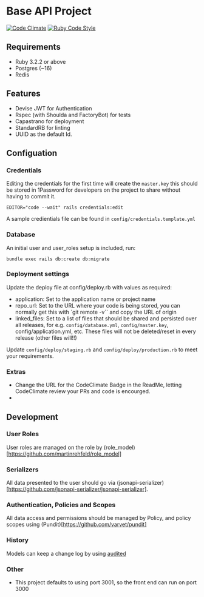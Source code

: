 # Base API Project

[![Code Climate](https://codeclimate.com/github/jamespearson/better-base-api.png)](https://codeclimate.com/github/jamespearson/better-base-api)
[![Ruby Code Style](https://img.shields.io/badge/code_style-standard-brightgreen.svg)](https://github.com/standardrb/standard)

## Requirements

- Ruby 3.2.2 or above
- Postgres (~16)
- Redis

## Features

- Devise JWT for Authentication
- Rspec (with Shoulda and FactoryBot) for tests
- Capastrano for deployment
- StandardRB for linting
- UUID as the default Id.

## Configuation

### Credentials

Editing the credentials for the first time will create the `master.key` this should be stored in 1Password for developers on the project to share without having to commit it.

`EDITOR="code --wait" rails credentials:edit`

A sample credientials file can be found in `config/credentials.template.yml`

### Database

An initial user and user_roles setup is included, run:

`bundle exec rails db:create db:migrate`

### Deployment settings

Update the deploy file at config/deploy.rb with values as required:

- application: Set to the application name or project name
- repo_url: Set to the URL where your code is being stored, you can normally get this with `git remote -v`` and copy the URL of origin
- linked_files: Set to a list of files that should be shared and persisted over all releases, for e.g. `config/database.yml`, `config/master.key`, config/application.yml, etc. These files will not be deleted/reset in every release (other files will!!)

Update `config/deploy/staging.rb` and `config/deploy/production.rb` to meet your requirements.

### Extras

- Change the URL for the CodeClimate Badge in the ReadMe, letting CodeClimate review your PRs and code is encourged.
-

## Development

### User Roles

User roles are managed on the role by (role_model)[https://github.com/martinrehfeld/role_model]

### Serializers

All data presented to the user should go via (jsonapi-serializer)[https://github.com/jsonapi-serializer/jsonapi-serializer].

### Authentication, Policies and Scopes

All data access and permissions should be managed by Policy, and policy scopes using (Pundit)[https://github.com/varvet/pundit]

### History

Models can keep a change log by using [audited](https://github.com/collectiveidea/audited)

### Other

- This project defaults to using port 3001, so the front end can run on port 3000
